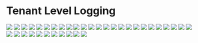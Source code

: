 # Tenant Level Logging

<img src="https://raw.githubusercontent.com/melisaaaaaaaaa-er/tenant-level-logging-images/main/Tenant%20Level%20Logging%20diagram.png"/>

<img src="https://raw.githubusercontent.com/melisaaaaaaaaa-er/tenant-level-logging-images/main/Tenant%20Level%20Logging%20diagram%202.png"/>

<img src="https://raw.githubusercontent.com/melisaaaaaaaaa-er/tenant-level-logging-images/main/Tenant%20Level%20Logging%20diagram%203.png"/>

<img src="https://raw.githubusercontent.com/melisaaaaaaaaa-er/tenant-level-logging-images/main/1.png"/>

<img src="https://raw.githubusercontent.com/melisaaaaaaaaa-er/tenant-level-logging-images/main/2.png"/>

<img src="https://raw.githubusercontent.com/melisaaaaaaaaa-er/tenant-level-logging-images/main/3.png"/>

<img src="https://raw.githubusercontent.com/melisaaaaaaaaa-er/tenant-level-logging-images/main/4.png"/>

<img src="https://raw.githubusercontent.com/melisaaaaaaaaa-er/tenant-level-logging-images/main/4.5.png"/>

<img src="https://raw.githubusercontent.com/melisaaaaaaaaa-er/tenant-level-logging-images/main/5.png"/>

<img src="https://raw.githubusercontent.com/melisaaaaaaaaa-er/tenant-level-logging-images/main/6.png"/>

<img src="https://raw.githubusercontent.com/melisaaaaaaaaa-er/tenant-level-logging-images/main/7.png"/>

<img src="https://raw.githubusercontent.com/melisaaaaaaaaa-er/tenant-level-logging-images/main/8.png"/>

<img src="https://raw.githubusercontent.com/melisaaaaaaaaa-er/tenant-level-logging-images/main/9.png"/>

<img src="https://raw.githubusercontent.com/melisaaaaaaaaa-er/tenant-level-logging-images/main/10.png"/>

<img src="https://raw.githubusercontent.com/melisaaaaaaaaa-er/tenant-level-logging-images/main/12.png"/>

<img src="https://raw.githubusercontent.com/melisaaaaaaaaa-er/tenant-level-logging-images/main/13.png"/>

<img src="https://raw.githubusercontent.com/melisaaaaaaaaa-er/tenant-level-logging-images/main/15.png"/>

<img src="https://raw.githubusercontent.com/melisaaaaaaaaa-er/tenant-level-logging-images/main/16.png"/>

<img src="https://raw.githubusercontent.com/melisaaaaaaaaa-er/tenant-level-logging-images/main/17.png"/>

<img src="https://raw.githubusercontent.com/melisaaaaaaaaa-er/tenant-level-logging-images/main/18.png"/>

<img src="https://raw.githubusercontent.com/melisaaaaaaaaa-er/tenant-level-logging-images/main/19.png"/>

<img src="https://raw.githubusercontent.com/melisaaaaaaaaa-er/tenant-level-logging-images/main/20.png"/>

<img src="https://raw.githubusercontent.com/melisaaaaaaaaa-er/tenant-level-logging-images/main/21.png"/>

<img src="https://raw.githubusercontent.com/melisaaaaaaaaa-er/tenant-level-logging-images/main/22.png"/>

<img src="https://raw.githubusercontent.com/melisaaaaaaaaa-er/tenant-level-logging-images/main/22.5.png"/>

<img src="https://raw.githubusercontent.com/melisaaaaaaaaa-er/tenant-level-logging-images/main/23.png"/>

<img src="https://raw.githubusercontent.com/melisaaaaaaaaa-er/tenant-level-logging-images/main/24.png"/>

<img src="https://raw.githubusercontent.com/melisaaaaaaaaa-er/tenant-level-logging-images/main/25.png"/>

<img src="https://raw.githubusercontent.com/melisaaaaaaaaa-er/tenant-level-logging-images/main/26.png"/>

<img src="https://raw.githubusercontent.com/melisaaaaaaaaa-er/tenant-level-logging-images/main/27.png"/>

<img src="https://raw.githubusercontent.com/melisaaaaaaaaa-er/tenant-level-logging-images/main/28.png"/>

<img src="https://raw.githubusercontent.com/melisaaaaaaaaa-er/tenant-level-logging-images/main/29.png"/>

<img src="https://raw.githubusercontent.com/melisaaaaaaaaa-er/tenant-level-logging-images/main/30.png"/>

<img src="https://raw.githubusercontent.com/melisaaaaaaaaa-er/tenant-level-logging-images/main/31.png"/>

<img src="https://raw.githubusercontent.com/melisaaaaaaaaa-er/tenant-level-logging-images/main/32.png"/>

<img src="https://raw.githubusercontent.com/melisaaaaaaaaa-er/tenant-level-logging-images/main/33.png"/>

